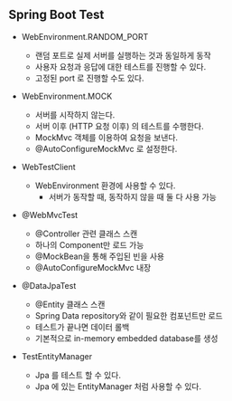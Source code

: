 ## Spring Boot Test

- WebEnvironment.RANDOM_PORT
    - 랜덤 포트로 실제 서버를 실행하는 것과 동일하게 동작
    - 사용자 요청과 응답에 대한 테스트를 진행할 수 있다.
    - 고정된 port 로 진행할 수도 있다.

- WebEnvironment.MOCK
    - 서버를 시작하지 않는다.
    - 서버 이후 (HTTP 요청 이후) 의 테스트를 수행한다.
    - MockMvc 객체를 이용하여 요청을 보낸다.
    - @AutoConfigureMockMvc 로 설정한다.

- WebTestClient
    - WebEnvironment 환경에 사용할 수 있다.
        - 서버가 동작할 때, 동작하지 않을 때 둘 다 사용 가능

- @WebMvcTest
    - @Controller 관련 클래스 스캔
    - 하나의 Component만 로드 가능
    - @MockBean을 통해 주입된 빈을 사용
    - @AutoConfigureMockMvc 내장

- @DataJpaTest
    - @Entity 클래스 스캔
    - Spring Data repository와 같이 필요한 컴포넌트만 로드
    - 테스트가 끝나면 데이터 롤백
    - 기본적으로 in-memory embedded database를 생성

- TestEntityManager
    - Jpa 를 테스트 할 수 있다.
    - Jpa 에 있는 EntityManager 처럼 사용할 수 있다.
